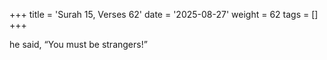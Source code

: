 +++
title = 'Surah 15, Verses 62'
date = '2025-08-27'
weight = 62
tags = []
+++

he said, “You must be strangers!”